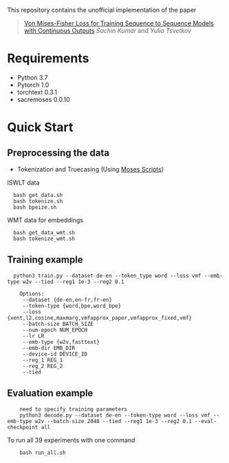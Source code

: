 This repository contains the unofficial implementation of the paper
	
> [Von Mises-Fisher Loss for Training Sequence to Sequence Models with Continuous Outputs](https://arxiv.org/pdf/1812.04616.pdf) _Sachin Kumar_ and _Yulia Tsvetkov_
  
  # Requirements

  * Python 3.7
  * Pytorch 1.0
  * torchtext 0.3.1
  * sacremoses 0.0.10
  
  
  # Quick Start
  ## Preprocessing the data
	
  * Tokenization and Truecasing (Using [Moses Scripts](https://github.com/moses-smt/mosesdecoder))
	
  ISWLT data
```
  bash get_data.sh
  bash tokenize.sh
  bash bpeize.sh
```

  WMT data for embeddings
  
```
  bash get_data_wmt.sh
  bash tokenize_wmt.sh
```
  
  ## Training example
```
  python3 train.py --dataset de-en --token_type word --loss vmf --emb-type w2v --tied --reg1 1e-3 --reg2 0.1
```
  
```
	Options:
	 --dataset {de-en,en-fr,fr-en}
	 --token-type {word,bpe,word_bpe}
	 --loss {xent,l2,cosine,maxmarg,vmfapprox_paper,vmfapprox_fixed,vmf}
	 --batch-size BATCH_SIZE
	 --num-epoch NUM_EPOCH
	 --lr LR
	 --emb-type {w2v,fasttext}
	 --emb-dir EMB_DIR
	 --device-id DEVICE_ID
	 --reg_1 REG_1
	 --reg_2 REG_2
	 --tied
```
    
   ## Evaluation example
   
```
    need to specify training parameters
    python3 decode.py --dataset de-en --token-type word --loss vmf --emb-type w2v --batch-size 2048 --tied --reg1 1e-3 --reg2 0.1 --eval-checkpoint all 
```
    

To run all 39 experiments with one command

```
    bash run_all.sh
```
